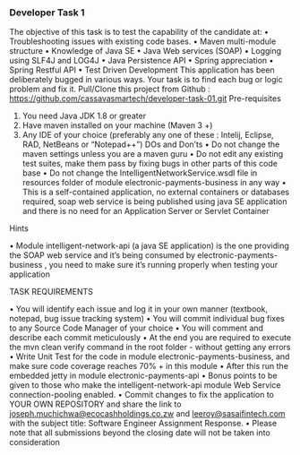 ### Developer Task 1 

The objective of this task is to test the capability of the candidate at:
•	Troubleshooting issues with existing code bases.
•	Maven multi-module structure
•	Knowledge of Java SE
•	Java Web services (SOAP)
•	Logging using SLF4J and LOG4J
•	Java Persistence API
•	Spring appreciation
•	Spring Restful API
•	Test Driven Development
This application has been deliberately bugged in various ways. Your task is to find each bug or logic problem and fix it.
Pull/Clone this project from Github : https://github.com/cassavasmartech/developer-task-01.git
Pre-requisites
1.	You need Java JDK 1.8 or greater
2.	Have maven installed on your machine (Maven 3 +)
3.	Any IDE of your choice (preferably any one of these : Intelij, Eclipse, RAD, NetBeans or “Notepad++”)
      DOs and Don’ts
      •	Do not change the maven settings unless you are a maven guru
      •	Do not edit any existing test suites, make them pass by fixing bugs in other parts of this code base
      •	Do not change the IntelligentNetworkService.wsdl file in resources folder of module electronic-payments-business in any way
      •	This is a self-contained application, no external containers or databases required, soap web service is being published using java SE application and there is no need for an Application Server or Servlet Container

Hints

•	Module intelligent-network-api (a java SE application) is the one providing the SOAP web service and it’s being consumed by electronic-payments-business , you need to make sure it’s running properly when testing your application

TASK REQUIREMENTS

•	You will identify each issue and log it in your own manner (textbook, notepad, bug issue tracking system)
•	You will commit individual bug fixes to any Source Code Manager of your choice
•	You will comment and describe each commit meticulously
•	At the end you are required to execute the mvn clean verify command in the root folder - without getting any errors
•	Write Unit Test for the code in module electronic-payments-business, and make sure code coverage reaches 70% + in this module
•	After this run the embedded jetty in module electronic-payments-api
•	Bonus points to be given to those who make the intelligent-network-api module Web Service connection-pooling enabled.
•	Commit changes to fix the application to YOUR OWN REPOSITORY and share the link to joseph.muchichwa@ecocashholdings.co.zw and leeroy@sasaifintech.com with the subject title: Software Engineer Assignment Response.
•	Please note that all submissions beyond the closing date will not be taken into consideration

